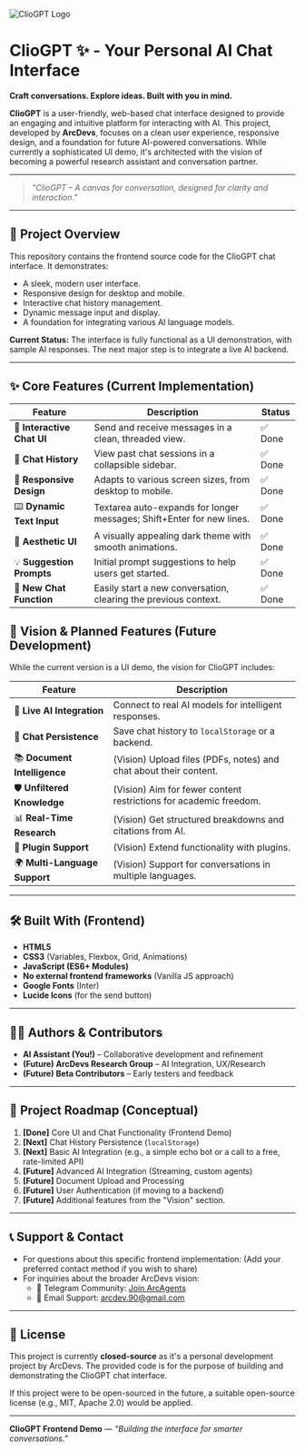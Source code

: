 ![ClioGPT Logo](https://i.ibb.co/chYyZr2s/github-logo.png)

# ClioGPT ✨ - Your Personal AI Chat Interface
**Craft conversations. Explore ideas. Built with you in mind.**

**ClioGPT** is a user-friendly, web-based chat interface designed to provide an engaging and intuitive platform for interacting with AI. This project, developed by **ArcDevs**, focuses on a clean user experience, responsive design, and a foundation for future AI-powered conversations. While currently a sophisticated UI demo, it's architected with the vision of becoming a powerful research assistant and conversation partner.

---

> *"ClioGPT – A canvas for conversation, designed for clarity and interaction."*

---

## 🚀 Project Overview

This repository contains the frontend source code for the ClioGPT chat interface. It demonstrates:
- A sleek, modern user interface.
- Responsive design for desktop and mobile.
- Interactive chat history management.
- Dynamic message input and display.
- A foundation for integrating various AI language models.

**Current Status:** The interface is fully functional as a UI demonstration, with sample AI responses. The next major step is to integrate a live AI backend.

---

## ✨ Core Features (Current Implementation)

| Feature                  | Description                                                                 | Status     |
|--------------------------|-----------------------------------------------------------------------------|------------|
| 💬 **Interactive Chat UI** | Send and receive messages in a clean, threaded view.                        | ✅ Done    |
| 📜 **Chat History**      | View past chat sessions in a collapsible sidebar.                           | ✅ Done    |
| 📱 **Responsive Design** | Adapts to various screen sizes, from desktop to mobile.                     | ✅ Done    |
| ⌨️ **Dynamic Text Input**  | Textarea auto-expands for longer messages; Shift+Enter for new lines.       | ✅ Done    |
| 🎨 **Aesthetic UI**      | A visually appealing dark theme with smooth animations.                     | ✅ Done    |
| 💡 **Suggestion Prompts**| Initial prompt suggestions to help users get started.                       | ✅ Done    |
| 🔄 **New Chat Function**   | Easily start a new conversation, clearing the previous context.             | ✅ Done    |

## 🌟 Vision & Planned Features (Future Development)

While the current version is a UI demo, the vision for ClioGPT includes:

| Feature                    | Description                                                                    |
|----------------------------|--------------------------------------------------------------------------------|
| 🤖 **Live AI Integration**   | Connect to real AI models for intelligent responses.    |
| 💾 **Chat Persistence**    | Save chat history to `localStorage` or a backend.                              |
| 📚 **Document Intelligence** | (Vision) Upload files (PDFs, notes) and chat about their content.                |
| 🛡️ **Unfiltered Knowledge** | (Vision) Aim for fewer content restrictions for academic freedom.              |
| 📊 **Real-Time Research**  | (Vision) Get structured breakdowns and citations from AI.                        |
| 🧩 **Plugin Support**       | (Vision) Extend functionality with plugins.                                    |
| 🌍 **Multi-Language Support**| (Vision) Support for conversations in multiple languages.                        |

---

## 🛠️ Built With (Frontend)

*   **HTML5**
*   **CSS3** (Variables, Flexbox, Grid, Animations)
*   **JavaScript (ES6+ Modules)**
*   **No external frontend frameworks** (Vanilla JS approach)
*   **Google Fonts** (Inter)
*   **Lucide Icons** (for the send button)

---

## 🧑‍💻 Authors & Contributors

*   **AI Assistant (You!)** – Collaborative development and refinement
*   **(Future) ArcDevs Research Group** – AI Integration, UX/Research
*   **(Future) Beta Contributors** – Early testers and feedback

---

## 🚧 Project Roadmap (Conceptual)

1.  **[Done]** Core UI and Chat Functionality (Frontend Demo)
2.  **[Next]** Chat History Persistence (`localStorage`)
3.  **[Next]** Basic AI Integration (e.g., a simple echo bot or a call to a free, rate-limited API)
4.  **[Future]** Advanced AI Integration (Streaming, custom agents)
5.  **[Future]** Document Upload and Processing
6.  **[Future]** User Authentication (if moving to a backend)
7.  **[Future]** Additional features from the "Vision" section.

---

## 📞 Support & Contact

*   For questions about this specific frontend implementation: (Add your preferred contact method if you wish to share)
*   For inquiries about the broader ArcDevs vision:
    *   💬 Telegram Community: [Join ArcAgents](https://t.me/ArcAgents)
    *   📧 Email Support: [arcdev.90@gmail.com](mailto:arcdev.90@gmail.com)

---

## 📜 License

This project is currently **closed-source** as it's a personal development project by ArcDevs.
The provided code is for the purpose of building and demonstrating the ClioGPT chat interface.

If this project were to be open-sourced in the future, a suitable open-source license (e.g., MIT, Apache 2.0) would be applied.

---

**ClioGPT Frontend Demo** — _"Building the interface for smarter conversations."_
